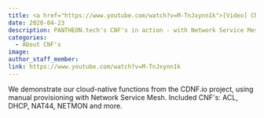 ```yaml
---
title: <a href="https://www.youtube.com/watch?v=M-TnJxynn1k">[Video] CNF Manual Provisioning w/ Network Service Mesh</a>
date: 2020-04-23
description: PANTHEON.tech's CNF's in action - with Network Service Mesh.
categories:
  - About CNF's
image:
author_staff_member:
link: https://www.youtube.com/watch?v=M-TnJxynn1k
---
```

We demonstrate our cloud-native functions from the CDNF.io project, using manual provisioning with Network Service Mesh. Included CNF's: ACL, DHCP, NAT44, NETMON and more.
